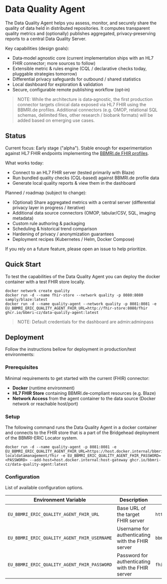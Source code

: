 # Data Quality Agent

The Data Quality Agent helps you assess, monitor, and securely share the quality of data held in distributed
repositories. It computes transparent quality metrics and (optionally) publishes aggregated, privacy‑preserving reports
to a central Data Quality Server.

Key capabilities (design goals):

- Data‑model agnostic core (current implementation ships with an HL7 FHIR connector; more sources to follow)
- Extensible metric & rules engine (CQL / declarative checks today, pluggable strategies tomorrow)
- Differential privacy safeguards for outbound / shared statistics
- Local dashboard for exploration & validation
- Secure, configurable remote publishing workflow (opt‑in)

> NOTE: While the architecture is data‑agnostic, the first production connector targets clinical data exposed via HL7
> FHIR using the BBMRI.de profiles.
> Additional connectors (e.g. OMOP, relational SQL schemas, delimited files, other research / biobank formats) will be
> added based on emerging use cases.

## Status

Current focus: Early stage ("alpha").
Stable enough for experimentation against HL7 FHIR endpoints implementing
the [BBMRI.de FHIR profiles](https://simplifier.net/BBMRI.de).

What works today:

- Connect to an HL7 FHIR server (tested primarily with Blaze)
- Run bundled quality checks (CQL-based) against BBMRI.de profile data
- Generate local quality reports & view them in the dashboard

Planned / roadmap (subject to change):

- (Optional) Share aggregated metrics with a central server (differential privacy layer in progress / iterative)
- Additional data source connectors (OMOP, tabular/CSV, SQL, imaging metadata)
- Custom rule authoring & packaging
- Scheduling & historical trend comparison
- Hardening of privacy / anonymization guarantees
- Deployment recipes (Kubernetes / Helm, Docker Compose)

If you rely on a future feature, please open an issue to help prioritize.

## Quick Start

To test the capabilities of the Data Quality Agent you can deploy the docker container with a test FHIR store locally.

```shell
docker network create quality
docker run -d --name fhir-store --network quality -p 8080:8080 samply/blaze:latest
docker run -d --name quality-agent --network quality -p 8081:8081 -e EU_BBMRI_ERIC_QUALITY_AGENT_FHIR_URL=http://fhir-store:8080/fhir ghcr.io/bbmri-cz/data-quality-agent:latest
```

> NOTE: Default credentials for the dashboard are admin:adminpass

## Deployment

Follow the instructions bellow for deployment in production/test environments:

### Prerequisites

Minimal requirements to get started with the current (FHIR) connector:

- **Docker** (runtime environment)
- **HL7 FHIR Store** containing BBMRI.de‑compliant resources (e.g. Blaze)
- **Network Access** from the agent container to the data source (Docker network or reachable host/port)

### Setup

The following command runs the Data Quality Agent in a docker container and connects to the FHIR store that is a part of
the Bridgehead deployment of the BBMRI-ERIC Locator system.

```shell
docker run -d --name quality-agent -p 8081:8081 -e EU_BBMRI_ERIC_QUALITY_AGENT_FHIR_URL=https://host.docker.internal/bbmri-localdatamanagement/fhir -e EU_BBMRI_ERIC_QUALITY_AGENT_FHIR_PASSWORD=<PASSWORD> --add-host=host.docker.internal:host-gateway ghcr.io/bbmri-cz/data-quality-agent:latest
```

### Configuration

List of available configuration options.

| Environment Variable                        | Description                                      | Default Value                |
|---------------------------------------------|--------------------------------------------------|------------------------------|
| `EU_BBMRI_ERIC_QUALITY_AGENT_FHIR_URL`      | Base URL of the target FHIR server               | `http://localhost:8080/fhir` |
| `EU_BBMRI_ERIC_QUALITY_AGENT_FHIR_USERNAME` | Username for authenticating with the FHIR server | `bbmri`                      |
| `EU_BBMRI_ERIC_QUALITY_AGENT_FHIR_PASSWORD` | Password for authenticating with the FHIR server | `fhirpass`                   |
